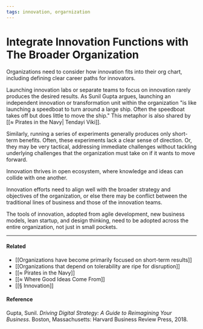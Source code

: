 ```yaml
---
tags: innovation, orgarnization
---
```

# Integrate Innovation Functions with The Broader Organization

Organizations need to consider how innovation fits into their org chart, including defining clear career paths for innovators.

Launching innovation labs or separate teams to focus on innovation rarely produces the desired results. As Sunil Gupta argues, launching an independent innovation or transformation unit within the organization "is like launching a speedboat to turn around a large ship. Often the speedboat takes off but does little to move the ship." This metaphor is also shared by [[≈ Pirates in the Navy| Tendayi Viki]].

Similarly, running a series of experiments generally produces only short-term benefits. Often, these experiments lack a clear sense of direction. Or, they may be very tactical, addressing immediate challenges without tackling underlying challenges that the organization must take on if it wants to move forward.

Innovation thrives in open ecosystem, where knowledge and ideas can collide with one another.

Innovation efforts need to align well with the broader strategy and objectives of the organization, or else there may be conflict between the traditional lines of business and those of the innovation teams.

The tools of innovation, adopted from agile development, new business models, lean startup, and design thinking, need to be adopted across the entire organization, not just in small pockets.

---

#### Related

- [[Organizations have become primarily focused on short-term results]]
- [[Organizations that depend on tolerability are ripe for disruption]]
- [[≈ Pirates in the Navy]]
- [[≈ Where Good Ideas Come From]]
- [[§ Innovation]]

#### Reference

Gupta, Sunil. _Driving Digital Strategy: A Guide to Reimagining Your Business_. Boston, Massachusetts: Harvard Business Review Press, 2018.
